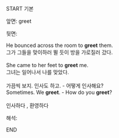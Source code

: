 START
기본

앞면:
greet


뒷면:
<div><div>He bounced across the room to <strong>greet</strong> them. </div><div><div>그가 그들을 맞이하러 뛸 듯이 방을 가로질러 갔다.</div></div></div><div><br></div><div><div>She came to her feet to <strong>greet</strong> me. </div><div><div>그녀는 일어나서 나를 맞았다.</div></div></div><div><br></div><div><div><div><span>가끔씩 보지. 인사도 하고. - 어떻게 인사해요?</span></div></div><div><div><span>Sometimes. We <strong>greet</strong>. - How do you <strong>greet</strong>?</span></div></div></div><div><br></div><div>인사하다 , <span>환영하다</span></div>


해석:
<!--ID: 1746614454007-->
END